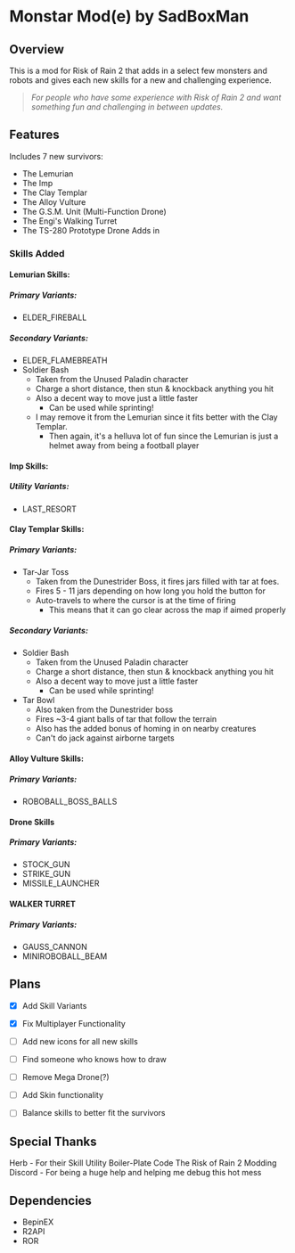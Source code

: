 # Monstar Mod(e) by SadBoxMan

## Overview
This is a mod for Risk of Rain 2 that adds in a select few monsters and robots and gives each new skills for a new and challenging experience.

> *For people who have some experience with Risk of Rain 2 and want something fun and challenging in between updates.*

## Features
Includes 7 new survivors:
  - The Lemurian
  - The Imp
  - The Clay Templar
  - The Alloy Vulture
  - The G.S.M. Unit (Multi-Function Drone)
  - The Engi's Walking Turret
  - The TS-280 Prototype Drone
Adds in 
  

### Skills Added
#### Lemurian Skills:
##### Primary Variants:
- ELDER_FIREBALL
##### Secondary Variants:
- ELDER_FLAMEBREATH
- Soldier Bash
  - Taken from the Unused Paladin character
  - Charge a short distance, then stun & knockback anything you hit
  - Also a decent way to move just a little faster
    - Can be used while sprinting!
  - I may remove it from the Lemurian since it fits better with the Clay Templar.
    - Then again, it's a helluva lot of fun since the Lemurian is just a helmet away from being a football player
    
 
 
#### Imp Skills:
##### Utility Variants:
- LAST_RESORT

 
#### Clay Templar Skills:
##### Primary Variants:
- Tar-Jar Toss
  - Taken from the Dunestrider Boss, it fires jars filled with tar at foes.
  - Fires 5 - 11 jars depending on how long you hold the button for
  - Auto-travels to where the cursor is at the time of firing
    - This means that it can go clear across the map if aimed properly
##### Secondary Variants:
- Soldier Bash
  - Taken from the Unused Paladin character
  - Charge a short distance, then stun & knockback anything you hit
  - Also a decent way to move just a little faster
    - Can be used while sprinting!
- Tar Bowl
  - Also taken from the Dunestrider boss
  - Fires ~3-4 giant balls of tar that follow the terrain
  - Also has the added bonus of homing in on nearby creatures
  - Can't do jack against airborne targets

 
#### Alloy Vulture Skills:
##### Primary Variants:
- ROBOBALL_BOSS_BALLS

 
#### Drone Skills
##### Primary Variants:
- STOCK_GUN
- STRIKE_GUN
- MISSILE_LAUNCHER

 
#### WALKER TURRET
##### Primary Variants:
- GAUSS_CANNON
- MINIROBOBALL_BEAM
 
 
## Plans
- [x] Add Skill Variants
- [x] Fix Multiplayer Functionality
- [ ] Add new icons for all new skills
- [ ] Find someone who knows how to draw
- [ ] Remove Mega Drone(?)
- [ ] Add Skin functionality
- [ ] Balance skills to better fit the survivors


## Special Thanks
Herb - For their Skill Utility Boiler-Plate Code
The Risk of Rain 2 Modding Discord - For being a huge help and helping me debug this hot mess

## Dependencies
- BepinEX
- R2API
- ROR 

